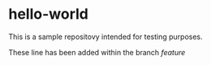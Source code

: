 # hello-world


This is a sample repositovy intended for testing purposes.

These line has been added within the branch _feature_
